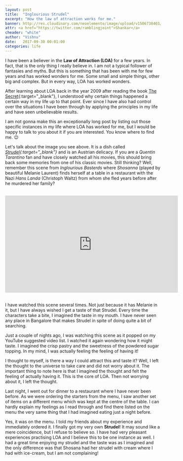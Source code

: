 ```yaml
---
layout: post
title:  "Inglourious Strudel"
excerpt: "How the law of attraction works for me."
banner: http://res.cloudinary.com/neoelemento/image/upload/v1506738403/blog/strudel-min.jpg
attr: <a href="https://twitter.com/ramblingjoint">Shankar</a>
cheader: "white"
author: "Vishnu"
date:   2017-09-30 00:01:00
categories: life
---
```

I have been a believer in the **Law of Attraction (LOA)** for a few years. In fact, that is the only thing I really believe in. I am not a typical follower of fantasies and myths. But this is something that has been with me for few years and has worked wonders for me. Some small and simple things, other big and complex. But in every way, LOA has worked wonders.

After learning about LOA back in the year 2009 after reading the book [The Secret](https://www.amazon.in/Secret-Rhonda-Byrne/dp/1847370292){:target="_blank"}, I understood why certain things happened a certain way in my life up to that point. Ever since I have also had control over the situations I have been through by applying the principles in my life and have seen unbelievable results.

I am not gonna make this an exceptionally long post by listing out those specific instances in my life where LOA has worked for me, but I would be happy to talk to you about it if you are interested. You know where to find me. :wink:

Let's talk about the image you see above. It is a dish called *[Strudel](https://en.wikipedia.org/wiki/Strudel){:target="_blank"}* and is an Austrian delicacy. If you are a *Quentin Tarantino* fan and have closely watched all his movies, this should bring back some memories from one of his classic movies. Still thinking? Well, remember this scene from *Inglourious Basterds* where *Shosanna* (played by beautiful Melanie Laurent) finds herself at a table in a restaurant with the Nazi *Hans Landa* (Christoph Waltz) from whom she fled years before after he murdered her family?

<br>
<div class="video-container">
    <iframe width="560" height="315" src="https://www.youtube.com/embed/8eJPgA9wECU?rel=0" frameborder="0" allowfullscreen></iframe>
</div>
<br>

I have watched this scene several times. Not just because it has Melanie in it, but I have always wished I get a taste of that Strudel. Every time the characters take a bite, I imagined the taste in my mouth. I have never seen any place in Bangalore that makes Strudel in spite of doing quite a bit of searching.

Just a couple of nights ago, I was watching this scene as it popped on my YouTube suggested video list. I watched it again wondering how it might taste. I imagined the crisp pastry and the sweetness of the powdered sugar topping. In my mind, I was actually feeling the feeling of having it!

I thought to myself, is there a way I could attract this and taste it? Well, I left the thought to the universe to take care and did not worry about it. The important thing to note here is that I imagined the thought and felt the feeling of actually having it. This is the core of LOA. Then not worrying about it, I left the thought.

Last night, I went out for dinner to a restaurant where I have never been before. As we were ordering the starters from the menu, I saw another set of items on a different menu which was kept at the centre of the table. I can hardly explain my feelings as I read through and find there listed on the menu the very same thing that I had imagined eating just a night before.

Yes, it was on the menu. I told my friends about my experience and immediately ordered it. I finally got my very own **Strudel**! It may sound like a mere coincidence, but I refuse to believe so. I have had very pleasant experiences practising LOA and I believe this to be one instance as well. I had a great time enjoying my strudel and the taste was as I imagined and the only difference was that Shosana had her strudel with cream where I had with ice-cream, but I am not complaining!